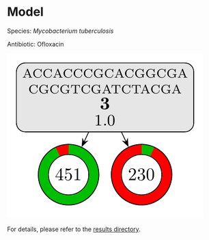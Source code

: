 
# Model

Species: *Mycobacterium tuberculosis*

Antibiotic: Ofloxacin

<a href="./model.pdf"><img src="./model.png" /></a>

For details, please refer to the [results directory](../../../../../results/cart_b/mycobacterium%20tuberculosis/ofloxacin/repeat_1/).

